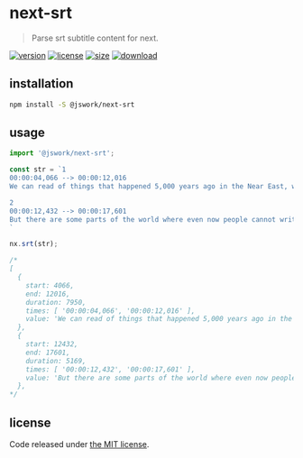 # next-srt
> Parse srt subtitle content for next.

[![version][version-image]][version-url]
[![license][license-image]][license-url]
[![size][size-image]][size-url]
[![download][download-image]][download-url]

## installation
```bash
npm install -S @jswork/next-srt
```

## usage
```js
import '@jswork/next-srt';

const str = `1
00:00:04,066 --> 00:00:12,016
We can read of things that happened 5,000 years ago in the Near East, where people first learned to write.

2
00:00:12,432 --> 00:00:17,601
But there are some parts of the world where even now people cannot write.
`

nx.srt(str);

/*
[
  {
    start: 4066,
    end: 12016,
    duration: 7950,
    times: [ '00:00:04,066', '00:00:12,016' ],
    value: 'We can read of things that happened 5,000 years ago in the Near East, where people first learned to write.'
  },
  {
    start: 12432,
    end: 17601,
    duration: 5169,
    times: [ '00:00:12,432', '00:00:17,601' ],
    value: 'But there are some parts of the world where even now people cannot write.'
  },
*/
```

## license
Code released under [the MIT license](https://github.com/afeiship/next-srt/blob/master/LICENSE.txt).

[version-image]: https://img.shields.io/npm/v/@jswork/next-srt
[version-url]: https://npmjs.org/package/@jswork/next-srt

[license-image]: https://img.shields.io/npm/l/@jswork/next-srt
[license-url]: https://github.com/afeiship/next-srt/blob/master/LICENSE.txt

[size-image]: https://img.shields.io/bundlephobia/minzip/@jswork/next-srt
[size-url]: https://github.com/afeiship/next-srt/blob/master/dist/next-srt.min.js

[download-image]: https://img.shields.io/npm/dm/@jswork/next-srt
[download-url]: https://www.npmjs.com/package/@jswork/next-srt
